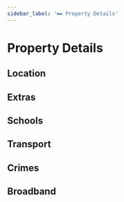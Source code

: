 ```yaml
---
sidebar_label: '🛏 Property Details'
---
```


# Property Details

## Location

## Extras

## Schools

## Transport

## Crimes

## Broadband